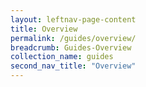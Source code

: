 ```yaml
---
layout: leftnav-page-content
title: Overview
permalink: /guides/overview/
breadcrumb: Guides-Overview
collection_name: guides
second_nav_title: "Overview"
---
```

